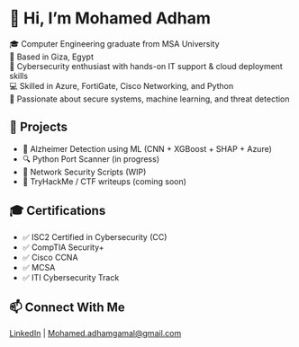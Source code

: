 # 👋 Hi, I’m Mohamed Adham

🎓 Computer Engineering graduate from MSA University  
📍 Based in Giza, Egypt  
🔐 Cybersecurity enthusiast with hands-on IT support & cloud deployment skills  
💻 Skilled in Azure, FortiGate, Cisco Networking, and Python  
🧠 Passionate about secure systems, machine learning, and threat detection

## 🧪 Projects
- 🧬 Alzheimer Detection using ML (CNN + XGBoost + SHAP + Azure)
- 🔍 Python Port Scanner (in progress)
- 🔐 Network Security Scripts (WIP)
- 🧠 TryHackMe / CTF writeups (coming soon)

## 🎓 Certifications
- ✅ ISC2 Certified in Cybersecurity (CC)
- ✅ CompTIA Security+
- ✅ Cisco CCNA
- ✅ MCSA
- ✅ ITI Cybersecurity Track

## 📫 Connect With Me
[LinkedIn](https://linkedin.com/in/mohamed-adham-a3a412315) | Mohamed.adhamgamal@gmail.com
